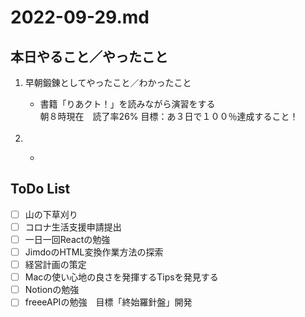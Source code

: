 # 2022-09-29.md

## 本日やること／やったこと

<ol>
  <li>早朝鍛錬としてやったこと／わかったこと</li>
    <ul>
    <li>書籍「りあクト！」を読みながら演習をする</li>
        朝８時現在　読了率26% 目標：あ３日で１００％達成すること！
    </ul><br>
  <li></li>
    <ul>
      <li></li>
    </ul>
</ol>
    

## ToDo List

  - [ ] 山の下草刈り
  - [ ] コロナ生活支援申請提出
  - [ ] 一日一回Reactの勉強
  - [ ] JimdoのHTML変換作業方法の探索
  - [ ] 経営計画の策定
  - [ ] Macの使い心地の良さを発揮するTipsを発見する
  - [ ] Notionの勉強
  - [ ] freeeAPIの勉強　目標「終始羅針盤」開発
